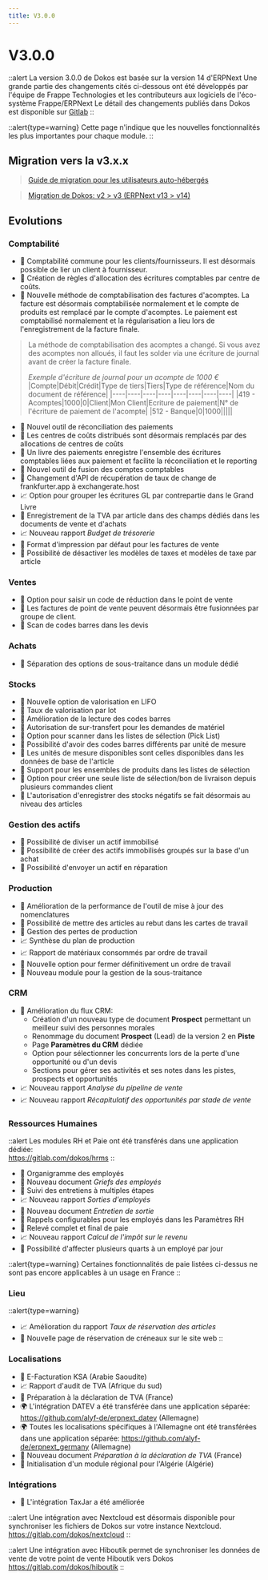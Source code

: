 ```yaml
---
title: V3.0.0
---
```


# V3.0.0

::alert
La version 3.0.0 de Dokos est basée sur la version 14 d'ERPNext
Une grande partie des changements cités ci-dessous ont été développés par l'équipe de Frappe Technologies et les contributeurs aux logiciels de l'éco-système Frappe/ERPNext
Le détail des changements publiés dans Dokos est disponible sur [Gitlab](https://gitlab.com/dokos/dokos/-/releases)
::

::alert{type=warning}
Cette page n'indique que les nouvelles fonctionnalités les plus importantes pour chaque module.
::

## Migration vers la v3.x.x

> [Guide de migration pour les utilisateurs auto-hébergés](/getting-started/dokos-v3-migration)

> [Migration de Dokos: v2 > v3  (ERPNext v13 > v14)](https://github.com/frappe/erpnext/wiki/Migration-Guide-to-ERPNext-version-14)


## Evolutions
### Comptabilité

- :page_facing_up: Comptabilité commune pour les clients/fournisseurs. Il est désormais possible de lier un client à fournisseur.
- :page_facing_up: Création de règles d'allocation des écritures comptables par centre de coûts.
- :page_facing_up: Nouvelle méthode de comptabilisation des factures d'acomptes. La facture est désormais comptabilisée normalement et le compte de produits est remplacé par le compte d'acomptes. Le paiement est comptabilisé normalement et la régularisation a lieu lors de l'enregistrement de la facture finale.


> La méthode de comptabilisation des acomptes a changé.
> Si vous avez des acomptes non alloués, il faut les solder via une écriture de journal avant de créer la facture finale.
>
> *Exemple d'écriture de journal pour un acompte de 1000 €*
> |Compte|Débit|Crédit|Type de tiers|Tiers|Type de référence|Nom du document de référence|
> |----|----|----|----|----|----|----|----|
> |419 - Acomptes|1000|0|Client|Mon Client|Ecriture de paiement|N° de l'écriture de paiement de l'acompte|
> |512 - Banque|0|1000|||||

- :page_facing_up: Nouvel outil de réconciliation des paiements
- :page_facing_up: Les centres de coûts distribués sont désormais remplacés par des allocations de centres de coûts
- :page_facing_up: Un livre des paiements enregistre l'ensemble des écritures comptables liées aux paiement et facilite la réconciliation et le reporting
- :page_facing_up: Nouvel outil de fusion des comptes comptables
- :page_facing_up: Changement d'API de récupération de taux de change de frankfurter.app à exchangerate.host
- :chart_with_upwards_trend: Option pour grouper les écritures GL par contrepartie dans le Grand Livre
- :page_facing_up: Enregistrement de la TVA par article dans des champs dédiés dans les documents de vente et d'achats
- :chart_with_upwards_trend: Nouveau rapport *Budget de trésorerie*
- :page_facing_up: Format d'impression par défaut pour les factures de vente
- :page_facing_up: Possibilité de désactiver les modèles de taxes et modèles de taxe par article


### Ventes

- :page_facing_up: Option pour saisir un code de réduction dans le point de vente
- :page_facing_up: Les factures de point de vente peuvent désormais être fusionnées par groupe de client.
- :page_facing_up: Scan de codes barres dans les devis


### Achats

- :page_facing_up: Séparation des options de sous-traitance dans un module dédié



### Stocks

- :page_facing_up: Nouvelle option de valorisation en LIFO
- :page_facing_up: Taux de valorisation par lot
- :page_facing_up: Amélioration de la lecture des codes barres
- :page_facing_up: Autorisation de sur-transfert pour les demandes de matériel
- :page_facing_up: Option pour scanner dans les listes de sélection (Pick List)
- :page_facing_up: Possibilité d'avoir des codes barres différents par unité de mesure
- :page_facing_up: Les unités de mesure disponibles sont celles disponibles dans les données de base de l'article
- :page_facing_up: Support pour les ensembles de produits dans les listes de sélection
- :page_facing_up: Option pour créer une seule liste de sélection/bon de livraison depuis plusieurs commandes client
- :page_facing_up: L'autorisation d'enregistrer des stocks négatifs se fait désormais au niveau des articles


### Gestion des actifs

- :page_facing_up: Possibilité de diviser un actif immobilisé
- :page_facing_up: Possibilité de créer des actifs immobilisés groupés sur la base d'un achat
- :page_facing_up: Possibilité d'envoyer un actif en réparation


### Production

- :page_facing_up: Amélioration de la performance de l'outil de mise à jour des nomenclatures
- :page_facing_up: Possibilité de mettre des articles au rebut dans les cartes de travail
- :page_facing_up: Gestion des pertes de production
- :chart_with_upwards_trend: Synthèse du plan de production
- :chart_with_upwards_trend: Rapport de matériaux consommés par ordre de travail
- :page_facing_up: Nouvelle option pour fermer définitivement un ordre de travail
- :page_facing_up: Nouveau module pour la gestion de la sous-traitance



### CRM

- :page_facing_up: Amélioration du flux CRM:
  - Création d'un nouveau type de document **Prospect** permettant un meilleur suivi des personnes morales
  - Renommage du document **Prospect** (Lead) de la version 2 en **Piste**
  - Page **Paramètres du CRM** dédiée
  - Option pour sélectionner les concurrents lors de la perte d'une opportunité ou d'un devis
  - Sections pour gérer ses activités et ses notes dans les pistes, prospects et opportunités
- :chart_with_upwards_trend: Nouveau rapport *Analyse du pipeline de vente*
- :chart_with_upwards_trend: Nouveau rapport *Récapitulatif des opportunités par stade de vente*


### Ressources Humaines

::alert
Les modules RH et Paie ont été transférés dans une application dédiée:  
<https://gitlab.com/dokos/hrms>
::

- :office: Organigramme des employés
- :page_facing_up: Nouveau document *Griefs des employés*
- :page_facing_up: Suivi des entretiens à multiples étapes
- :chart_with_upwards_trend: Nouveau rapport *Sorties d'employés*
- :page_facing_up: Nouveau document *Entretien de sortie*
- :bell: Rappels configurables pour les employés dans les Paramètres RH
- :page_facing_up: Relevé complet et final de paie
- :chart_with_upwards_trend: Nouveau rapport *Calcul de l'impôt sur le revenu*
- :page_facing_up: Possibilité d'affecter plusieurs quarts à un employé par jour

::alert{type=warning}
Certaines fonctionnalités de paie listées ci-dessus ne sont pas encore applicables à un usage en France
::

### Lieu

::alert{type=warning}
- :chart_with_upwards_trend: Amélioration du rapport *Taux de réservation des articles*
- :page_facing_up: Nouvelle page de réservation de créneaux sur le site web
::

### Localisations

- :page_facing_up: E-Facturation KSA (Arabie Saoudite)
- :chart_with_upwards_trend: Rapport d'audit de TVA (Afrique du sud)
- :page_facing_up: Préparation à la déclaration de TVA (France)
- :earth_africa: L'intégration DATEV a été transférée dans une application séparée: https://github.com/alyf-de/erpnext_datev (Allemagne)
- :earth_africa: Toutes les localisations spécifiques à l'Allemagne ont été transférées dans une application séparée: https://github.com/alyf-de/erpnext_germany (Allemagne)
- :page_facing_up: Nouveau document *Préparation à la déclaration de TVA* (France)
- :page_facing_up: Initialisation d'un module régional pour l'Algérie (Algérie)




### Intégrations

- :page_facing_up: L'intégration TaxJar a été améliorée


::alert
Une intégration avec Nextcloud est désormais disponible pour synchroniser les fichiers de Dokos sur votre instance Nextcloud.
<https://gitlab.com/dokos/nextcloud>
::

::alert
Une intégration avec Hiboutik permet de synchroniser les données de vente de votre point de vente Hiboutik vers Dokos
<https://gitlab.com/dokos/hiboutik>
::
